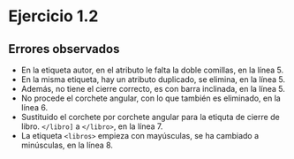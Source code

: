 # Ejercicio 1.2
## Errores observados
- En la etiqueta autor, en el atributo le falta la doble comillas, en la línea 5.
- En la misma etiqueta, hay un atributo duplicado, se elimina, en la línea 5.
- Además, no tiene el cierre correcto, es con barra inclinada, en la línea 5.
- No procede el corchete angular, con lo que también es eliminado, en la línea 6.
- Sustituido el corchete por corchete angular para la etiquta de cierre de libro. <code>&lt;/libro]</code> a <code>&lt;/libro&gt;</code>, en la línea 7.
- La etiqueta <code>&lt;libros&gt;</code> empieza con mayúsculas, se ha cambiado a minúsculas, en la línea 8.